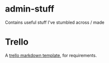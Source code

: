 # admin-stuff
Contains useful stuff I've stumbled across / made

# Trello 
A [trello markdown template](./trello/README.md), for requirements.
